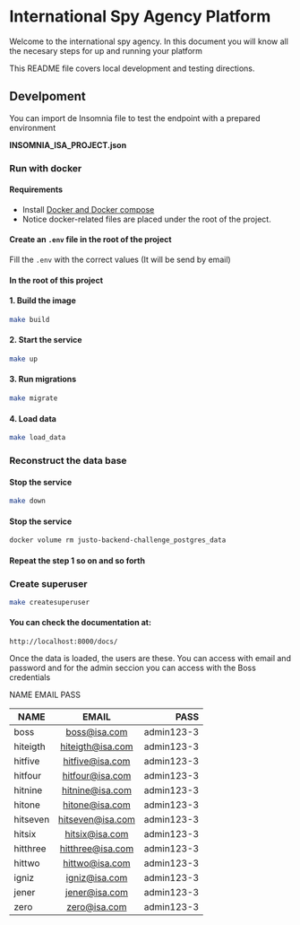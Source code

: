 # International Spy Agency Platform
Welcome to the international spy agency.
In this document you will know all the necesary steps for up and running your platform

This README file covers local development and testing directions.

## Develpoment

You can import de Insomnia file to test the endpoint with a prepared environment

**INSOMNIA_ISA_PROJECT.json**

### Run with docker

#### Requirements

- Install [Docker and Docker compose](https://docs.docker.com/compose/install/)
- Notice docker-related files are placed under the root of the project.

#### Create an `.env` file in the root of the project

Fill the `.env` with the correct values (It will be send by email)

#### In the root of this project

#### 1. Build the image

```bash
make build
```

#### 2. Start the service

```bash
make up
```

#### 3. Run migrations

```bash
make migrate
```

#### 4. Load data

```bash
make load_data
```

### Reconstruct the data base

#### Stop the service

```bash
make down
```

#### Stop the service

```bash
docker volume rm justo-backend-challenge_postgres_data
```

#### Repeat the step 1 so on and so forth

### Create superuser

```bash
make createsuperuser
```

#### You can check the documentation at:
```
http://localhost:8000/docs/
```

Once the data is loaded, the users are these. 
You can access with email and password and for the admin seccion
you can access with the Boss credentials

NAME	EMAIL	PASS


| NAME   |      EMAIL      |  PASS |
|----------|:-------------:|------:|
|boss|	boss@isa.com| admin123-3	
hiteigth|hiteigth@isa.com|admin123-3
hitfive|hitfive@isa.com|admin123-3
hitfour|hitfour@isa.com|admin123-3
hitnine|hitnine@isa.com|admin123-3
hitone|hitone@isa.com|admin123-3
hitseven|hitseven@isa.com|admin123-3
hitsix|hitsix@isa.com|admin123-3
hitthree|hitthree@isa.com|admin123-3
hittwo|hittwo@isa.com|admin123-3
igniz|igniz@isa.com|admin123-3
jener|jener@isa.com|admin123-3
zero|zero@isa.com|admin123-3